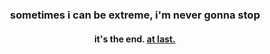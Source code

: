 <h3 align="center">sometimes i can be extreme, i'm never gonna stop</h3>
<h4 align="center">it's the end. <a href="https://discord.gg/fnXTGtyb5A">at last.</a></h4>
